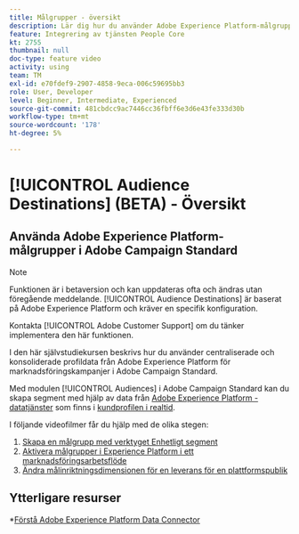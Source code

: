 ```yaml
---
title: Målgrupper - översikt
description: Lär dig hur du använder Adobe Experience Platform-målgrupper i Adobe Campaign Standard
feature: Integrering av tjänsten People Core
kt: 2755
thumbnail: null
doc-type: feature video
activity: using
team: TM
exl-id: e70fdef9-2907-4858-9eca-006c59695bb3
role: User, Developer
level: Beginner, Intermediate, Experienced
source-git-commit: 481cbdcc9ac7446cc36fbff6e3d6e43fe333d30b
workflow-type: tm+mt
source-wordcount: '178'
ht-degree: 5%

---
```


# [!UICONTROL Audience Destinations] (BETA) - Översikt

## Använda Adobe Experience Platform-målgrupper i Adobe Campaign Standard

>[!NOTE]
>
>Funktionen är i betaversion och kan uppdateras ofta och ändras utan föregående meddelande. [!UICONTROL Audience Destinations] är baserat på Adobe Experience Platform och kräver en specifik konfiguration.
>
>Kontakta [!UICONTROL Adobe Customer Support] om du tänker implementera den här funktionen.


I den här självstudiekursen beskrivs hur du använder centraliserade och konsoliderade profildata från Adobe Experience Platform för marknadsföringskampanjer i Adobe Campaign Standard.

Med modulen [!UICONTROL Audiences] i Adobe Campaign Standard kan du skapa segment med hjälp av data från [Adobe Experience Platform - datatjänster](https://www.adobe.io/apis/experienceplatform/home/services.html) som finns i [kundprofilen i realtid](https://experienceleague.adobe.com/docs/platform-learn/tutorials/profiles/understanding-the-real-time-customer-profile.html?lang=en).

I följande videofilmer får du hjälp med de olika stegen:

1. [Skapa en målgrupp med verktyget Enhetligt segment](/help/profiles-and-audiences/audience-destinations/creating-audiences-using-segment-builder.md)
2. [Aktivera målgrupper i Experience Platform i ett marknadsföringsarbetsflöde](/help/profiles-and-audiences/audience-destinations/activating-aep-audiences.md)
3. [Ändra målinriktningsdimensionen för en leverans för en plattformspublik](/help/profiles-and-audiences/audience-destinations/changing-targeting-dimension.md)

## Ytterligare resurser

*[Förstå Adobe Experience Platform Data Connector](/help/administrating/adobe-experience-platform-data-connector/understanding-the-adobe-experience-platform-data-connector.md)
